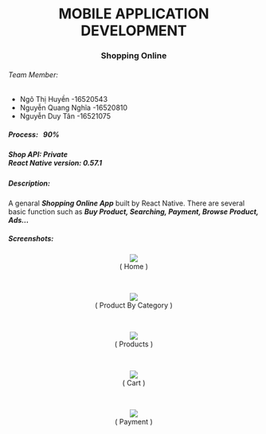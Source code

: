 <h1 align="center">MOBILE APPLICATION DEVELOPMENT</h1>
<h3 align="center">Shopping Online</h3>

<h6>Team Member:</h6>

   + Ngô Thị Huyền -16520543
   + Nguyễn Quang Nghĩa -16520810
   + Nguyễn Duy Tân -16521075

<h5>Process: &nbsp 90%</h5> 
<h5>Shop API: Private </br> React Native version: 0.57.1</h5>
<h5>Description:</h5>

<span> A genaral _**Shopping Online App**_ built by React Native. There are several basic function such as _**Buy Product, Searching, Payment, 
Browse Product, Ads...**_ </span>

<h5>Screenshots:</h5>

<p align="center"> 
 <img src="Screenshots/home.png">
   <br><span>( Home )</span>
 </p>
 <br>
 
 <p align="center"> 
 <img src="Screenshots/ProductByCategory.png">
   <br><span>( Product By Category )</span>
 </p>
 <br>
 
 <p align="center"> 
 <img src="Screenshots/Products.png">
   <br><span>( Products )</span>
 </p>
 <br>
 
  <p align="center"> 
 <img src="Screenshots/Cart.png">
   <br><span>( Cart )</span>
 </p>
 <br>
 
   <p align="center"> 
 <img src="Screenshots/Payment.png">
   <br><span>( Payment )</span>
 </p>
 <br>
